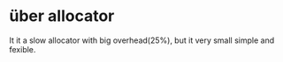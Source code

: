 # über allocator

It it a slow allocator with big overhead(25%), but it very small simple and fexible.
